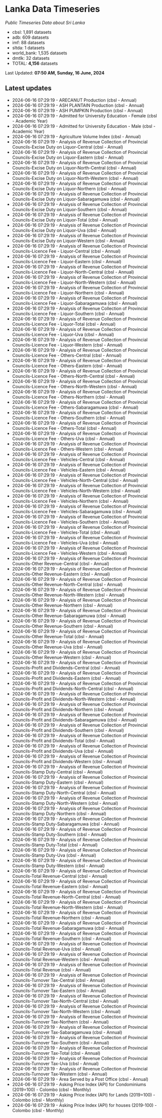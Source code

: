 # Lanka Data Timeseries
*Public Timeseries Data about Sri Lanka*

* cbsl: 1,891 datasets
* adb: 609 datasets
* imf: 88 datasets
* sltda: 1 datasets
* world_bank: 1,535 datasets
* dmtlk: 32 datasets
* TOTAL: **4,156** datasets

Last Updated: **07:50 AM, Sunday, 16 June, 2024**

## Latest updates

* 2024-06-16 07:29:19 - ARECANUT Production (cbsl - Annual)
* 2024-06-16 07:29:19 - ASH PLANTAIN Production (cbsl - Annual)
* 2024-06-16 07:29:19 - ASH PUMPKIN Production (cbsl - Annual)
* 2024-06-16 07:29:19 - Admitted for University Education - Female (cbsl - Academic Year)
* 2024-06-16 07:29:19 - Admitted for University Education - Male (cbsl - Academic Year)
* 2024-06-16 07:29:19 - Agriculture Volume Index (cbsl - Annual)
* 2024-06-16 07:29:19 - Analysis of Revenue Collection of Provincial Councils-Excise Duty on Liquor-Central (cbsl - Annual)
* 2024-06-16 07:29:19 - Analysis of Revenue Collection of Provincial Councils-Excise Duty on Liquor-Eastern (cbsl - Annual)
* 2024-06-16 07:29:19 - Analysis of Revenue Collection of Provincial Councils-Excise Duty on Liquor-North-Central (cbsl - Annual)
* 2024-06-16 07:29:19 - Analysis of Revenue Collection of Provincial Councils-Excise Duty on Liquor-North-Western (cbsl - Annual)
* 2024-06-16 07:29:19 - Analysis of Revenue Collection of Provincial Councils-Excise Duty on Liquor-Northern (cbsl - Annual)
* 2024-06-16 07:29:19 - Analysis of Revenue Collection of Provincial Councils-Excise Duty on Liquor-Sabaragamuwa (cbsl - Annual)
* 2024-06-16 07:29:19 - Analysis of Revenue Collection of Provincial Councils-Excise Duty on Liquor-Southern (cbsl - Annual)
* 2024-06-16 07:29:19 - Analysis of Revenue Collection of Provincial Councils-Excise Duty on Liquor-Total (cbsl - Annual)
* 2024-06-16 07:29:19 - Analysis of Revenue Collection of Provincial Councils-Excise Duty on Liquor-Uva (cbsl - Annual)
* 2024-06-16 07:29:19 - Analysis of Revenue Collection of Provincial Councils-Excise Duty on Liquor-Western (cbsl - Annual)
* 2024-06-16 07:29:19 - Analysis of Revenue Collection of Provincial Councils-Licence Fee - Liquor-Central (cbsl - Annual)
* 2024-06-16 07:29:19 - Analysis of Revenue Collection of Provincial Councils-Licence Fee - Liquor-Eastern (cbsl - Annual)
* 2024-06-16 07:29:19 - Analysis of Revenue Collection of Provincial Councils-Licence Fee - Liquor-North-Central (cbsl - Annual)
* 2024-06-16 07:29:19 - Analysis of Revenue Collection of Provincial Councils-Licence Fee - Liquor-North-Western (cbsl - Annual)
* 2024-06-16 07:29:19 - Analysis of Revenue Collection of Provincial Councils-Licence Fee - Liquor-Northern (cbsl - Annual)
* 2024-06-16 07:29:19 - Analysis of Revenue Collection of Provincial Councils-Licence Fee - Liquor-Sabaragamuwa (cbsl - Annual)
* 2024-06-16 07:29:19 - Analysis of Revenue Collection of Provincial Councils-Licence Fee - Liquor-Southern (cbsl - Annual)
* 2024-06-16 07:29:19 - Analysis of Revenue Collection of Provincial Councils-Licence Fee - Liquor-Total (cbsl - Annual)
* 2024-06-16 07:29:19 - Analysis of Revenue Collection of Provincial Councils-Licence Fee - Liquor-Uva (cbsl - Annual)
* 2024-06-16 07:29:19 - Analysis of Revenue Collection of Provincial Councils-Licence Fee - Liquor-Western (cbsl - Annual)
* 2024-06-16 07:29:19 - Analysis of Revenue Collection of Provincial Councils-Licence Fee - Others-Central (cbsl - Annual)
* 2024-06-16 07:29:19 - Analysis of Revenue Collection of Provincial Councils-Licence Fee - Others-Eastern (cbsl - Annual)
* 2024-06-16 07:29:19 - Analysis of Revenue Collection of Provincial Councils-Licence Fee - Others-North-Central (cbsl - Annual)
* 2024-06-16 07:29:19 - Analysis of Revenue Collection of Provincial Councils-Licence Fee - Others-North-Western (cbsl - Annual)
* 2024-06-16 07:29:19 - Analysis of Revenue Collection of Provincial Councils-Licence Fee - Others-Northern (cbsl - Annual)
* 2024-06-16 07:29:19 - Analysis of Revenue Collection of Provincial Councils-Licence Fee - Others-Sabaragamuwa (cbsl - Annual)
* 2024-06-16 07:29:19 - Analysis of Revenue Collection of Provincial Councils-Licence Fee - Others-Southern (cbsl - Annual)
* 2024-06-16 07:29:19 - Analysis of Revenue Collection of Provincial Councils-Licence Fee - Others-Total (cbsl - Annual)
* 2024-06-16 07:29:19 - Analysis of Revenue Collection of Provincial Councils-Licence Fee - Others-Uva (cbsl - Annual)
* 2024-06-16 07:29:19 - Analysis of Revenue Collection of Provincial Councils-Licence Fee - Others-Western (cbsl - Annual)
* 2024-06-16 07:29:19 - Analysis of Revenue Collection of Provincial Councils-Licence Fee - Vehicles-Central (cbsl - Annual)
* 2024-06-16 07:29:19 - Analysis of Revenue Collection of Provincial Councils-Licence Fee - Vehicles-Eastern (cbsl - Annual)
* 2024-06-16 07:29:19 - Analysis of Revenue Collection of Provincial Councils-Licence Fee - Vehicles-North-Central (cbsl - Annual)
* 2024-06-16 07:29:19 - Analysis of Revenue Collection of Provincial Councils-Licence Fee - Vehicles-North-Western (cbsl - Annual)
* 2024-06-16 07:29:19 - Analysis of Revenue Collection of Provincial Councils-Licence Fee - Vehicles-Northern (cbsl - Annual)
* 2024-06-16 07:29:19 - Analysis of Revenue Collection of Provincial Councils-Licence Fee - Vehicles-Sabaragamuwa (cbsl - Annual)
* 2024-06-16 07:29:19 - Analysis of Revenue Collection of Provincial Councils-Licence Fee - Vehicles-Southern (cbsl - Annual)
* 2024-06-16 07:29:19 - Analysis of Revenue Collection of Provincial Councils-Licence Fee - Vehicles-Total (cbsl - Annual)
* 2024-06-16 07:29:19 - Analysis of Revenue Collection of Provincial Councils-Licence Fee - Vehicles-Uva (cbsl - Annual)
* 2024-06-16 07:29:19 - Analysis of Revenue Collection of Provincial Councils-Licence Fee - Vehicles-Western (cbsl - Annual)
* 2024-06-16 07:29:19 - Analysis of Revenue Collection of Provincial Councils-Other Revenue-Central (cbsl - Annual)
* 2024-06-16 07:29:19 - Analysis of Revenue Collection of Provincial Councils-Other Revenue-Eastern (cbsl - Annual)
* 2024-06-16 07:29:19 - Analysis of Revenue Collection of Provincial Councils-Other Revenue-North-Central (cbsl - Annual)
* 2024-06-16 07:29:19 - Analysis of Revenue Collection of Provincial Councils-Other Revenue-North-Western (cbsl - Annual)
* 2024-06-16 07:29:19 - Analysis of Revenue Collection of Provincial Councils-Other Revenue-Northern (cbsl - Annual)
* 2024-06-16 07:29:19 - Analysis of Revenue Collection of Provincial Councils-Other Revenue-Sabaragamuwa (cbsl - Annual)
* 2024-06-16 07:29:19 - Analysis of Revenue Collection of Provincial Councils-Other Revenue-Southern (cbsl - Annual)
* 2024-06-16 07:29:19 - Analysis of Revenue Collection of Provincial Councils-Other Revenue-Total (cbsl - Annual)
* 2024-06-16 07:29:19 - Analysis of Revenue Collection of Provincial Councils-Other Revenue-Uva (cbsl - Annual)
* 2024-06-16 07:29:19 - Analysis of Revenue Collection of Provincial Councils-Other Revenue-Western (cbsl - Annual)
* 2024-06-16 07:29:19 - Analysis of Revenue Collection of Provincial Councils-Profit and Dividends-Central (cbsl - Annual)
* 2024-06-16 07:29:19 - Analysis of Revenue Collection of Provincial Councils-Profit and Dividends-Eastern (cbsl - Annual)
* 2024-06-16 07:29:19 - Analysis of Revenue Collection of Provincial Councils-Profit and Dividends-North-Central (cbsl - Annual)
* 2024-06-16 07:29:19 - Analysis of Revenue Collection of Provincial Councils-Profit and Dividends-North-Western (cbsl - Annual)
* 2024-06-16 07:29:19 - Analysis of Revenue Collection of Provincial Councils-Profit and Dividends-Northern (cbsl - Annual)
* 2024-06-16 07:29:19 - Analysis of Revenue Collection of Provincial Councils-Profit and Dividends-Sabaragamuwa (cbsl - Annual)
* 2024-06-16 07:29:19 - Analysis of Revenue Collection of Provincial Councils-Profit and Dividends-Southern (cbsl - Annual)
* 2024-06-16 07:29:19 - Analysis of Revenue Collection of Provincial Councils-Profit and Dividends-Total (cbsl - Annual)
* 2024-06-16 07:29:19 - Analysis of Revenue Collection of Provincial Councils-Profit and Dividends-Uva (cbsl - Annual)
* 2024-06-16 07:29:19 - Analysis of Revenue Collection of Provincial Councils-Profit and Dividends-Western (cbsl - Annual)
* 2024-06-16 07:29:19 - Analysis of Revenue Collection of Provincial Councils-Stamp Duty-Central (cbsl - Annual)
* 2024-06-16 07:29:19 - Analysis of Revenue Collection of Provincial Councils-Stamp Duty-Eastern (cbsl - Annual)
* 2024-06-16 07:29:19 - Analysis of Revenue Collection of Provincial Councils-Stamp Duty-North-Central (cbsl - Annual)
* 2024-06-16 07:29:19 - Analysis of Revenue Collection of Provincial Councils-Stamp Duty-North-Western (cbsl - Annual)
* 2024-06-16 07:29:19 - Analysis of Revenue Collection of Provincial Councils-Stamp Duty-Northern (cbsl - Annual)
* 2024-06-16 07:29:19 - Analysis of Revenue Collection of Provincial Councils-Stamp Duty-Sabaragamuwa (cbsl - Annual)
* 2024-06-16 07:29:19 - Analysis of Revenue Collection of Provincial Councils-Stamp Duty-Southern (cbsl - Annual)
* 2024-06-16 07:29:19 - Analysis of Revenue Collection of Provincial Councils-Stamp Duty-Total (cbsl - Annual)
* 2024-06-16 07:29:19 - Analysis of Revenue Collection of Provincial Councils-Stamp Duty-Uva (cbsl - Annual)
* 2024-06-16 07:29:19 - Analysis of Revenue Collection of Provincial Councils-Stamp Duty-Western (cbsl - Annual)
* 2024-06-16 07:29:19 - Analysis of Revenue Collection of Provincial Councils-Total Revenue-Central (cbsl - Annual)
* 2024-06-16 07:29:19 - Analysis of Revenue Collection of Provincial Councils-Total Revenue-Eastern (cbsl - Annual)
* 2024-06-16 07:29:19 - Analysis of Revenue Collection of Provincial Councils-Total Revenue-North-Central (cbsl - Annual)
* 2024-06-16 07:29:19 - Analysis of Revenue Collection of Provincial Councils-Total Revenue-North-Western (cbsl - Annual)
* 2024-06-16 07:29:19 - Analysis of Revenue Collection of Provincial Councils-Total Revenue-Northern (cbsl - Annual)
* 2024-06-16 07:29:19 - Analysis of Revenue Collection of Provincial Councils-Total Revenue-Sabaragamuwa (cbsl - Annual)
* 2024-06-16 07:29:19 - Analysis of Revenue Collection of Provincial Councils-Total Revenue-Southern (cbsl - Annual)
* 2024-06-16 07:29:19 - Analysis of Revenue Collection of Provincial Councils-Total Revenue-Uva (cbsl - Annual)
* 2024-06-16 07:29:19 - Analysis of Revenue Collection of Provincial Councils-Total Revenue-Western (cbsl - Annual)
* 2024-06-16 07:29:19 - Analysis of Revenue Collection of Provincial Councils-Total Revenue (cbsl - Annual)
* 2024-06-16 07:29:19 - Analysis of Revenue Collection of Provincial Councils-Turnover Tax-Central (cbsl - Annual)
* 2024-06-16 07:29:19 - Analysis of Revenue Collection of Provincial Councils-Turnover Tax-Eastern (cbsl - Annual)
* 2024-06-16 07:29:19 - Analysis of Revenue Collection of Provincial Councils-Turnover Tax-North-Central (cbsl - Annual)
* 2024-06-16 07:29:19 - Analysis of Revenue Collection of Provincial Councils-Turnover Tax-North-Western (cbsl - Annual)
* 2024-06-16 07:29:19 - Analysis of Revenue Collection of Provincial Councils-Turnover Tax-Northern (cbsl - Annual)
* 2024-06-16 07:29:19 - Analysis of Revenue Collection of Provincial Councils-Turnover Tax-Sabaragamuwa (cbsl - Annual)
* 2024-06-16 07:29:19 - Analysis of Revenue Collection of Provincial Councils-Turnover Tax-Southern (cbsl - Annual)
* 2024-06-16 07:29:19 - Analysis of Revenue Collection of Provincial Councils-Turnover Tax-Total (cbsl - Annual)
* 2024-06-16 07:29:19 - Analysis of Revenue Collection of Provincial Councils-Turnover Tax-Uva (cbsl - Annual)
* 2024-06-16 07:29:19 - Analysis of Revenue Collection of Provincial Councils-Turnover Tax-Western (cbsl - Annual)
* 2024-06-16 07:29:19 - Area Served by a Post Office (cbsl - Annual)
* 2024-06-16 07:29:19 - Asking Price Index (API) for Condominiums (2019=100) - Colombo (cbsl - Monthly)
* 2024-06-16 07:29:19 - Asking Price Index (API) for Lands (2019=100) - Colombo (cbsl - Monthly)
* 2024-06-16 07:29:19 - Asking Price Index (API) for houses (2019-100) - Colombo (cbsl - Monthly)